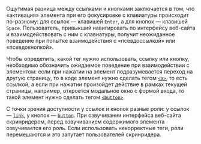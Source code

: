 Ощутимая разница между ссылками и кнопками заключается в том, что «активация» элемента при его фокусировке с клавиатуры происходит по-разному: для ссылок — клавишей `Enter`, а для кнопок — клавишей `Space`. Пользователь, привыкший навигировать по интерфейсу веб-сайта и взаимодействовать с ним с клавиатуры, получит неожиданное поведение при попытке взаимодействия с «псевдоссылкой» или «псевдокнопкой».

Чтобы определить, какой тег нужно использовать, ссылку или кнопку, необходимо обозначить ожидаемое поведение при взаимодействии с элементом: если при нажатии на элемент подразумевается переход на другую страницу, то в коде элемент нужно сделать тегом [`<a>`](/html/a/), то есть ссылкой, а если при нажатии произойдет действие в рамках текущей страницы, например, откроется модальное окно с формой входа, то такой элемент нужно сделать тегом [`<button>`](/html/button/).

С точки зрения доступности у ссылок и кнопок разные роли: у ссылок — [`link`](/a11y/role-link/), у кнопок — [`button`](/a11y/role-button/). При озвучивании интерфейса веб-сайта скринридером, перед озвучиванием содержимого элемента озвучивается его роль. Если использовать некорректные теги, роли перемешаются и это запутает пользователей скринридера.
